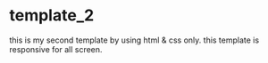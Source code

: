 # template_2
this is my second template by using html &amp; css only. this template is responsive for all screen.

